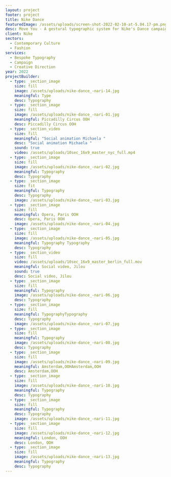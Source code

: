 ```yaml
---
layout: project
footer: project
title: Nike Dance
featuredImage: /assets/uploads/screen-shot-2022-02-10-at-5.04.17-pm.png
desc: Move You - A gestural typographic system for Nike's Dance campaign
client: Nike
sectors:
  - Contemporary Culture
  - Fashion
services:
  - Bespoke Typography
  - Campaign
  - Creative Direction
year: 2022
projectBuilder:
  - type: _section_image
    size: fill
    image: /assets/uploads/nike-dance_-nari-14.jpg
    meaningful: Type
    desc: Typography
  - type: _section_image
    size: fill
    image: /assets/uploads/nike-dance_-nari-01.jpg
    meaningful: Piccadilly Circus OOH
    desc: Piccadilly Circus OOH
  - type: _section_video
    size: fill
    meaningful: "Social animation Michaela "
    desc: "Social animation Michaela "
    sound: true
    video: /assets/uploads/10sec_16x9_master_nyc_full.mp4
  - type: _section_image
    size: fill
    image: /assets/uploads/nike-dance_-nari-02.jpg
    meaningful: Typography
    desc: Typography
  - type: _section_image
    size: fit
    meaningful: Typography
    desc: Typography
    image: /assets/uploads/nike-dance_-nari-03.jpg
  - type: _section_image
    size: fill
    meaningful: Opera, Paris OOH
    desc: Opera, Paris OOH
    image: /assets/uploads/nike-dance_-nari-04.jpg
  - type: _section_image
    size: fill
    image: /assets/uploads/nike-dance_-nari-05.jpg
    meaningful: Typography Typography
    desc: Typography
  - type: _section_video
    size: fill
    video: /assets/uploads/10sec_16x9_master_berlin_full.mov
    meaningful: Social video, Jilou
    sound: true
    desc: Social video, Jilou
  - type: _section_image
    size: fill
    meaningful: Typography
    image: /assets/uploads/nike-dance_-nari-06.jpg
    desc: Typography
  - type: _section_image
    size: fill
    meaningful: TypographyTypography
    desc: Typography
    image: /assets/uploads/nike-dance_-nari-07.jpg
  - type: _section_image
    size: fill
    meaningful: Typography
    image: /assets/uploads/nike-dance_-nari-08.jpg
    desc: Typography
  - type: _section_image
    size: fill
    image: /assets/uploads/nike-dance_-nari-09.jpg
    meaningful: Amsterdam,OOHAmsterdam,OOH
    desc: Amsterdam,OOH
  - type: _section_image
    size: fill
    image: /assets/uploads/nike-dance_-nari-10.jpg
    meaningful: Typography
    desc: Typography
  - type: _section_image
    size: fill
    meaningful: Typography
    desc: Typography
    image: /assets/uploads/nike-dance_-nari-11.jpg
  - type: _section_image
    size: fill
    image: /assets/uploads/nike-dance_-nari-12.jpg
    meaningful: London, OOH
    desc: London, OOH
  - type: _section_image
    size: fill
    image: /assets/uploads/nike-dance_-nari-13.jpg
    meaningful: Typography
    desc: Typography
---
```


